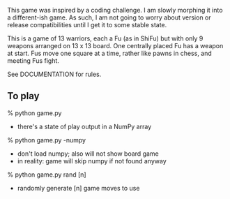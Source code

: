This game was inspired by a coding challenge. I am slowly morphing it into a different-ish game. As such, I am not going to worry about version or release compatibilities until I get it to some stable state. 

This is a game of 13 warriors, each a Fu (as in ShiFu) but with only 9 weapons arranged on 13 x 13 board. One centrally placed Fu has a weapon at start. Fus move one square at a time, rather like pawns in chess, and meeting Fus fight.

See DOCUMENTATION for rules.

To play
--------------------------------------------------------------
% python game.py            
- there's a state of play output in a NumPy array

% python game.py -numpy     
- don't load numpy; also will not show board game
- in reality: game will skip numpy if not found anyway

% python game.py rand [n]
- randomly generate [n] game moves to use